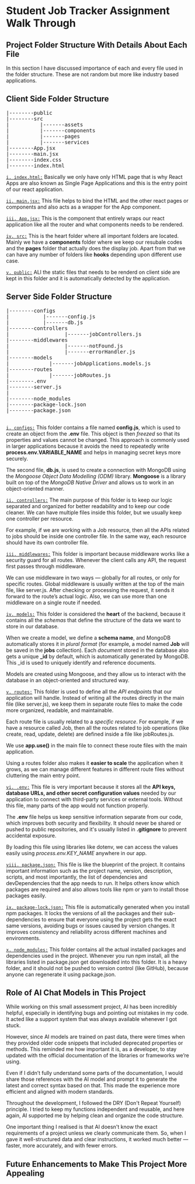 # Student Job Tracker Assignment Walk Through

## Project Folder Structure With Details About Each File

In this section I have discussed importance of each and every file used in the folder structure. These are not random but more like industry based applications.

## Client Side Folder Structure

<pre>
|--------public
|--------src
|          |-------assets
|          |-------components
|          |-------pages
|          |-------services
|--------App.jsx
|--------main.jsx
|--------index.css
|--------index.html
</pre>

<u>`i. index.html:`</u> Basically we only have only HTML page that is why React Apps are also known as Single Page Applications and this is the entry point of our react application.

<u>`ii. main.jsx:`</u> This file helps to bind the HTML and the other react pages or components and also acts as a wrapper for the App component.

<u>`iii. App.jsx:`</u> This is the component that entirely wraps our react application like all the router and what components needs to be rendered.

<u>`iv. src:`</u> This is the heart folder where all important folders are located. Mainly we have a **components** folder where we keep our resubale codes and the **pages** folder that actually does the display job. Apart from that we can have any number of folders like **hooks** depending upon different use case.

<u>`v. public:`</u> ALl the static files that needs to be renderd on client side are kept in this folder and it is automatically detected by the application.

## Server Side Folder Structure

<pre>
|--------configs
|           |-------config.js
|           |-------db.js
|--------controllers
|                  |-------jobControllers.js
|--------middlewares
|                  |-------notFound.js
|                  |-------errorHandler.js
|--------models
|             |-------jobApplications.models.js
|--------routes
|             |-------jobRoutes.js
|--------.env
|--------server.js
|
|--------node_modules
|--------package-lock.json
|--------package.json

</pre>

<u>`i. configs:`</u> This folder contains a file named **config.js**, which is used to create an object from the **.env** file. This object is then _freezed_ so that its properties and values cannot be changed. This approach is commonly used in larger applications because it avoids the need to repeatedly write **process.env.VARIABLE_NAME** and helps in managing secret keys more securely.

The second file, **db.js**, is used to create a connection with MongoDB using the _Mongoose Object Data Modelling (ODM)_ library. **Mongoose** is a library built on top of the _MongoDB Native Driver_ and allows us to work in an object-oriented manner.

<u>`ii. controllers:`</u> The main purpose of this folder is to keep our logic separated and organized for better readability and to keep our code cleaner. We can have multiple files inside this folder, but we usually keep one controller per resource.

For example, if we are working with a Job resource, then all the APIs related to jobs should be inside one controller file. In the same way, each resource should have its own controller file.

<u>`iii. middlewares:`</u> This folder is important because middleware works like a security guard for all routes. Whenever the client calls any API, the request first passes through middleware.

We can use middleware in two ways — globally for all routes, or only for specific routes. Global middleware is usually written at the top of the main file, like server.js. After checking or processing the request, it sends it forward to the route’s actual logic. Also, we can use more than one middleware on a single route if needed.

<u>`iv. models:`</u> This folder is considered the **heart** of the backend, because it contains all the _schemas_ that define the structure of the data we want to store in our database.

When we create a model, we define a **schema name**, and MongoDB automatically stores it in _plural format_ (for example, a model named **Job** will be saved in the **jobs** collection). Each _document_ stored in the database also gets a unique **\_id** by default, which is automatically generated by MongoDB. This \_id is used to uniquely identify and reference documents.

Models are created using Mongoose, and they allow us to interact with the database in an object-oriented and structured way.

<u>`v. routes:`</u> This folder is used to define all the _API endpoints_ that our application will handle. Instead of writing all the routes directly in the main file (like server.js), we keep them in separate route files to make the code more organized, readable, and maintainable.

Each route file is usually related to a _specific resource_. For example, if we have a resource called Job, then all the routes related to job operations (like create, read, update, delete) are defined inside a file like jobRoutes.js.

We use **app.use()** in the main file to connect these route files with the main application.

Using a routes folder also makes it **easier to scale** the application when it grows, as we can manage different features in different route files without cluttering the main entry point.

<u>`vi. .env:`</u> This file is very important because it stores all the **API keys, database URLs, and other secret configuration values** needed by our application to connect with third-party services or external tools. Without this file, many parts of the app would not function properly.

The **.env** file helps us keep sensitive information separate from our code, which improves both security and flexibility. It should never be shared or pushed to public repositories, and it's usually listed in **.gitignore** to prevent accidental exposure.

By loading this file using libraries like dotenv, we can access the values easily using _process.env.KEY_NAME_ anywhere in our app.

<u>`viii. package.json:`</u> This file is like the blueprint of the project. It contains important information such as the project name, version, description, scripts, and most importantly, the list of dependencies and devDependencies that the app needs to run. It helps others know which packages are required and also allows tools like npm or yarn to install those packages easily.

<u>`ix. package-lock.json:`</u> This file is automatically generated when you install npm packages. It locks the versions of all the packages and their sub-dependencies to ensure that everyone using the project gets the exact same versions, avoiding bugs or issues caused by version changes. It improves consistency and reliability across different machines and environments.

<u>`x. node_modules:`</u> This folder contains all the actual installed packages and dependencies used in the project. Whenever you run npm install, all the libraries listed in package.json get downloaded into this folder. It is a heavy folder, and it should not be pushed to version control (like GitHub), because anyone can regenerate it using package.json.

## Role of AI Chat Models in This Project

While working on this small assessment project, AI has been incredibly helpful, especially in identifying bugs and pointing out mistakes in my code. It acted like a support system that was always available whenever I got stuck.

However, since AI models are trained on past data, there were times when they provided older code snippets that included deprecated properties or methods. This reminded me how important it is, as a developer, to stay updated with the official documentation of the libraries or frameworks we’re using.

Even if I didn’t fully understand some parts of the documentation, I would share those references with the AI model and prompt it to generate the latest and correct syntax based on that. This made the experience more efficient and aligned with modern standards.

Throughout the development, I followed the DRY (Don't Repeat Yourself) principle. I tried to keep my functions independent and reusable, and here again, AI supported me by helping clean and organize the code structure.

One important thing I realised is that AI doesn't know the exact requirements of a project unless we clearly communicate them. So, when I gave it well-structured data and clear instructions, it worked much better — faster, more accurately, and with fewer errors.

## Future Enhancements to Make This Project More Appealing

